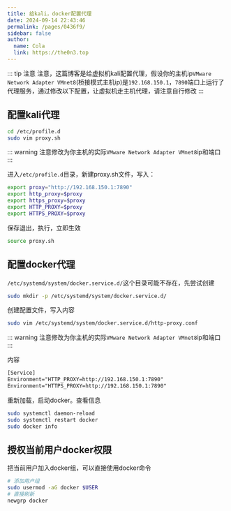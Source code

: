 ```yaml
---
title: 给kali，docker配置代理
date: 2024-09-14 22:43:46
permalink: /pages/0436f9/
sidebar: false
author: 
  name: Cola
  link: https://the0n3.top
---
```



::: tip 注意
注意，这篇博客是给虚拟机kali配置代理，假设你的主机ip`VMware Network Adapter VMnet8`(桥接模式主机ip)是`192.168.150.1`，`7890`端口上运行了代理服务，通过修改以下配置，让虚拟机走主机代理，请注意自行修改
:::

<!-- more -->


## 配置kali代理

```bash
cd /etc/profile.d
sudo vim proxy.sh
```

::: warning
注意修改为你主机的实际`VMware Network Adapter VMnet8`ip和端口
:::

进入`/etc/profile.d`目录，新建proxy.sh文件，写入：

```sh
export proxy="http://192.168.150.1:7890"
export http_proxy=$proxy
export https_proxy=$proxy
export HTTP_PROXY=$proxy
export HTTPS_PROXY=$proxy
```

保存退出，执行，立即生效

```bash
source proxy.sh
```


##  配置docker代理

`/etc/systemd/system/docker.service.d/`这个目录可能不存在，先尝试创建

```bash
sudo mkdir -p /etc/systemd/system/docker.service.d/
```

创建配置文件，写入内容

```bash
sudo vim /etc/systemd/system/docker.service.d/http-proxy.conf
```

::: warning
注意修改为你主机的实际`VMware Network Adapter VMnet8`ip和端口
:::

内容

```txt
[Service]
Environment="HTTP_PROXY=http://192.168.150.1:7890"
Environment="HTTPS_PROXY=http://192.168.150.1:7890"
```

重新加载，启动docker。查看信息

```bash
sudo systemctl daemon-reload
sudo systemctl restart docker
sudo docker info
```

## 授权当前用户docker权限

把当前用户加入docker组，可以直接使用docker命令

```bash
# 添加用户组
sudo usermod -aG docker $USER
# 直接刷新
newgrp docker
```